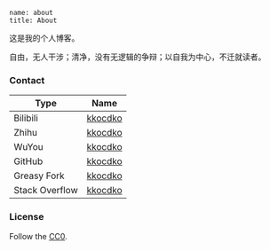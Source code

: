 ```
name: about
title: About
```

这是我的个人博客。

自由，无人干涉；清净，没有无逻辑的争辩；以自我为中心，不迁就读者。

### Contact

|Type|Name|
|-|-|
|Bilibili|[kkocdko](https://space.bilibili.com/22587059)|
|Zhihu|[kkocdko](https://zhihu.com/people/kkocdko)|
|WuYou|[kkocdko](http://wuyou.net?730300)|
|GitHub|[kkocdko](https://github.com/kkocdko)|
|Greasy Fork|[kkocdko](https://greasyfork.org/users/197529)|
|Stack Overflow|[kkocdko](https://stackoverflow.com/users/11338291)|

### License

Follow the [CC0](https://creativecommons.org/publicdomain/zero/1.0).
